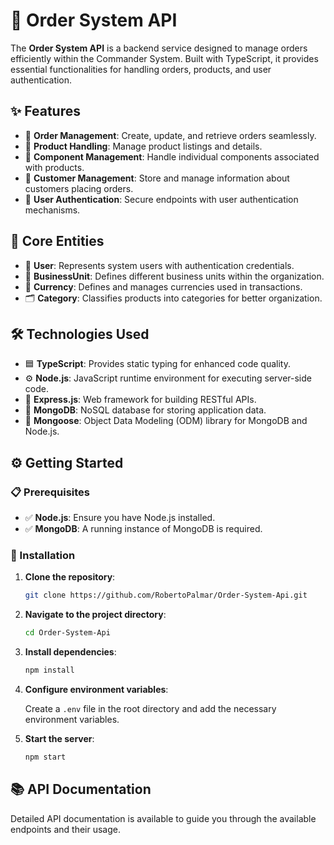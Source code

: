 # 🚀 Order System API

The **Order System API** is a backend service designed to manage orders efficiently within the Commander System. Built with TypeScript, it provides essential functionalities for handling orders, products, and user authentication.

## ✨ Features

- 🧾 **Order Management**: Create, update, and retrieve orders seamlessly.
- 🛒 **Product Handling**: Manage product listings and details.
- 🧩 **Component Management**: Handle individual components associated with products.
- 👥 **Customer Management**: Store and manage information about customers placing orders.
- 🔐 **User Authentication**: Secure endpoints with user authentication mechanisms.

## 🧱 Core Entities

- 👤 **User**: Represents system users with authentication credentials.
- 🏢 **BusinessUnit**: Defines different business units within the organization.
- 💱 **Currency**: Defines and manages currencies used in transactions.
- 🗂️ **Category**: Classifies products into categories for better organization.

## 🛠️ Technologies Used

- 🟦 **TypeScript**: Provides static typing for enhanced code quality.
- ⚙️ **Node.js**: JavaScript runtime environment for executing server-side code.
- 🚏 **Express.js**: Web framework for building RESTful APIs.
- 🍃 **MongoDB**: NoSQL database for storing application data.
- 🔗 **Mongoose**: Object Data Modeling (ODM) library for MongoDB and Node.js.

## ⚙️ Getting Started

### 📋 Prerequisites

- ✅ **Node.js**: Ensure you have Node.js installed.
- ✅ **MongoDB**: A running instance of MongoDB is required.

### 🧰 Installation

1. **Clone the repository**:

   ```bash
   git clone https://github.com/RobertoPalmar/Order-System-Api.git
   ```

2. **Navigate to the project directory**:

   ```bash
   cd Order-System-Api
   ```

3. **Install dependencies**:

   ```bash
   npm install
   ```

4. **Configure environment variables**:

   Create a `.env` file in the root directory and add the necessary environment variables.

5. **Start the server**:

   ```bash
   npm start
   ```

## 📚 API Documentation

Detailed API documentation is available to guide you through the available endpoints and their usage.

<!-- ## 🪪 License -->
<!-- This project is licensed under the MIT License. See the [LICENSE](LICENSE) file for details. -->
